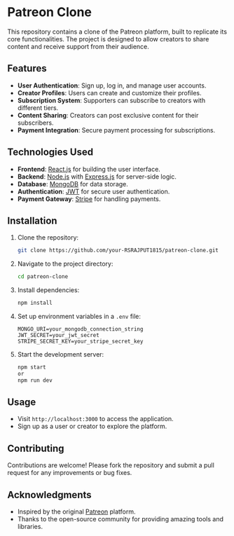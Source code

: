 # Patreon Clone

This repository contains a clone of the Patreon platform, built to replicate its core functionalities. The project is designed to allow creators to share content and receive support from their audience.

## Features

- **User Authentication**: Sign up, log in, and manage user accounts.
- **Creator Profiles**: Users can create and customize their profiles.
- **Subscription System**: Supporters can subscribe to creators with different tiers.
- **Content Sharing**: Creators can post exclusive content for their subscribers.
- **Payment Integration**: Secure payment processing for subscriptions.

## Technologies Used

- **Frontend**: [React.js](https://reactjs.org/) for building the user interface.
- **Backend**: [Node.js](https://nodejs.org/) with [Express.js](https://expressjs.com/) for server-side logic.
- **Database**: [MongoDB](https://www.mongodb.com/) for data storage.
- **Authentication**: [JWT](https://jwt.io/) for secure user authentication.
- **Payment Gateway**: [Stripe](https://stripe.com/) for handling payments.

## Installation

1. Clone the repository:
    ```bash
    git clone https://github.com/your-RSRAJPUT1815/patreon-clone.git
    ```
2. Navigate to the project directory:
    ```bash
    cd patreon-clone
    ```
3. Install dependencies:
    ```bash
    npm install
    ```
4. Set up environment variables in a `.env` file:
    ```
    MONGO_URI=your_mongodb_connection_string
    JWT_SECRET=your_jwt_secret
    STRIPE_SECRET_KEY=your_stripe_secret_key
    ```
5. Start the development server:
    ```bash
    npm start
    or
    npm run dev
    ```

## Usage

- Visit `http://localhost:3000` to access the application.
- Sign up as a user or creator to explore the platform.

## Contributing

Contributions are welcome! Please fork the repository and submit a pull request for any improvements or bug fixes.


## Acknowledgments

- Inspired by the original [Patreon](https://www.patreon.com/) platform.
- Thanks to the open-source community for providing amazing tools and libraries.
